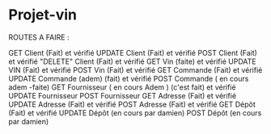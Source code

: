 # Projet-vin

ROUTES A FAIRE :

GET Client (Fait) et vérifié
UPDATE Client (Fait) et vérifié
POST Client (Fait) et vérifié
"DELETE" Client (Fait) et vérifié
GET Vin (faite) et vérifié
UPDATE VIN (Fait) et vérifié
POST Vin (Fait) et vérifié
GET Commande (Fait) et vérifié
UPDATE Commande (adem) (fait) et vérifié
POST Commande ( en cours adem -faite) 
GET Fournisseur ( en cours Adem   ) (c'est fait) et vérifié
UPDATE Fournisseur
POST Fournisseur
GET Adresse (Fait) et vérifié
UPDATE Adresse (Fait) et vérifié
POST Adresse (Fait) et vérifié
GET Dépôt (Fait) et vérifié
UPDATE Dépôt (en cours par damien)
POST Dépôt (en cours par damien)

